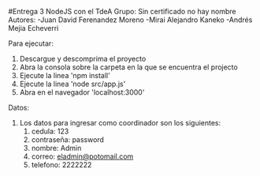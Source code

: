 #Entrega 3 NodeJS con el TdeA
Grupo: Sin certificado no hay nombre
Autores:
-Juan David Ferenandez Moreno
-Mirai Alejandro Kaneko
-Andrés Mejia Echeverri

Para ejecutar:
1. Descargue y descomprima el proyecto
2. Abra la consola sobre la carpeta en la que se encuentra el projecto
3. Ejecute la linea 'npm install'
4. Ejecute la linea 'node src/app.js'
5. Abra en el navegador 'localhost:3000'

Datos:
1. Los datos para ingresar como coordinador son los siguientes:
    1. cedula: 123
    2. contraseña: password
    3. nombre: Admin
    4. correo: eladmin@potomail.com
    5. telefono: 2222222
